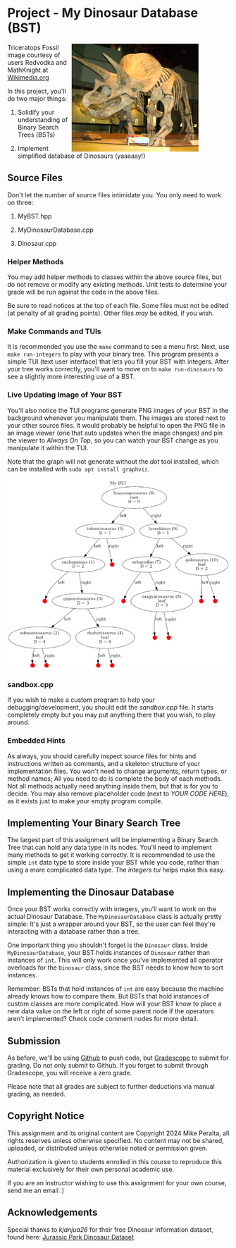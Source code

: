 
# Project - My Dinosaur Database (BST)

<img src="images/TriceratopsTyrrellMuseum1-resized.jpg" style="max-width: 30vw; float: right; padding-right: 5em;" alt="Photo of Triceratops Fossil from the Royal Tyrrell Museum at Drumheller, Alberta, Canada" title="Triceratops">

Triceratops Fossil image courtesy of users Redvodka and MathKnight at [Wikimedia.org](https://commons.wikimedia.org/wiki/File:TriceratopsTyrrellMuseum1.jpg)

In this project, you'll do two major things:

1. Solidify your understanding of Binary Search Trees (BSTs)

2. Implement simplified database of Dinosaurs (yaaaaay!)

## Source Files

Don't let the number of source files intimidate you. You only need to work on three:

1. MyBST.hpp

2. MyDinosaurDatabase.cpp

3. Dinosaur.cpp

### Helper Methods

You may add helper methods to classes within the above source files, but do not remove or modify any existing methods. Unit tests to determine your grade will be run against the code in the above files.

Be sure to read notices at the top of each file. Some files must not be edited (at penalty of all grading points). Other files *may* be edited, if you wish.

### Make Commands and TUIs

It is recommended you use the `make` command to see a menu first. Next, use `make run-integers` to play with your binary tree. This program presents a simple TUI (text user interface) that lets you fill your BST with integers. After your tree works correctly, you'll want to move on to `make run-dinosaurs` to see a slightly more interesting use of a BST.

### Live Updating Image of Your BST

You'll also notice the TUI programs generate PNG images of your BST in the background whenever you manipulate them. The images are stored next to your other source files. It would probably be helpful to open the PNG file in an image viewer (one that auto updates when the image changes) and pin the viewer to *Always On Top*, so you can watch your BST change as you manipulate it within the TUI.

Note that the graph will not generate without the *dot* tool installed, which can be installed with `sudo apt install graphviz`.

![Graph of a Binary Search Tree with Dinosaur Names as Values](images/dino-bst.jpg "Dino BST")

### sandbox.cpp

If you wish to make a custom program to help your debugging/development, you should edit the *sandbox.cpp* file. It starts completely empty but you may put anything there that you wish, to play around.

### Embedded Hints

As always, you should carefully inspect source files for hints and instructions written as comments, and a skeleton structure of your implementation files. You won't need to change arguments, return types, or method names; All you need to do is complete the body of each methods. Not all methods actually need anything inside them, but that is for you to decide. You may also remove placeholder code (next to *YOUR CODE HERE*), as it exists just to make your empty program compile.

## Implementing Your Binary Search Tree

The largest part of this assignment will be implementing a Binary Search Tree that can hold any data type in its nodes. You'll need to implement many methods to get it working correctly. It is recommended to use the simple `int` data type to store inside your BST while you code, rather than using a more complicated data type. The *integers tui* helps make this easy.

## Implementing the Dinosaur Database

Once your BST works correctly with integers, you'll want to work on the actual Dinosaur Database. The `MyDinosaurDatabase` class is actually pretty simple: It's just a wrapper around your BST, so the user can feel they're interacting with a database rather than a tree.

One important thing you shouldn't forget is the `Dinosaur` class. Inside `MyDinosaurDatabase`, your BST holds instances of `Dinosaur` rather than instances of `int`. This will only work once you've implemented all operator overloads for the `Dinosaur` class, since the BST needs to know how to sort instances.

Remember: BSTs that hold instances of `int` are easy because the machine already knows how to compare them. But BSTs that hold instances of custom classes are more complicated. How will your BST know to place a new data value on the left or right of some parent node if the operators aren't implemented? Check code comment nodes for more detail.

## Submission

As before, we'll be using [Github](https://github.com/) to push code, but [Gradescope](https://www.gradescope.com/) to submit for grading. Do not only submit to Github. If you forget to submit through Gradescope, you will receive a zero grade.

Please note that all grades are subject to further deductions via manual grading, as needed.

## Copyright Notice

This assignment and its original content are Copyright 2024 Mike Peralta, all rights reserves unless otherwise specified. No content may not be shared, uploaded, or distributed unless otherwise noted or permission given.

Authorization is given to students enrolled in this course to reproduce this material exclusively for their own personal academic use.

If you are an instructor wishing to use this assignment for your own course, send me an email :)

## Acknowledgements

Special thanks to *kjanjua26* for their free Dinosaur information dataset, found here: [Jurassic Park Dinosaur Dataset](https://github.com/kjanjua26/jurassic-park).




